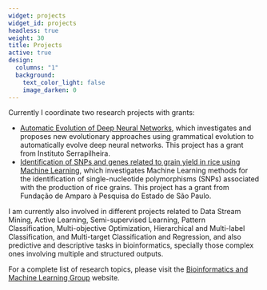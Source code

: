 ```yaml
---
widget: projects
widget_id: projects
headless: true
weight: 30
title: Projects
active: true
design:
  columns: "1"
  background:
    text_color_light: false
    image_darken: 0
---
```

Currently I coordinate two research projects with grants:

* [Automatic Evolution of Deep Neural Networks](https://serrapilheira.org/pesquisadores/ricardo-cerri/), which investigates and proposes new evolutionary approaches using grammatical evolution to automatically evolve deep neural networks. This project has a grant from Instituto Serrapilheira.
* [Identification of SNPs and genes related to grain yield in rice using Machine Learning](https://bv.fapesp.br/en/auxilios/107677/identification-of-snps-and-genes-related-to-grain-yield-in-rice-using-machine-learning/), which investigates Machine Learning methods for the identification of single-nucleotide polymorphisms (SNPs) associated with the production of rice grains. This project has a grant from Fundação de Amparo à Pesquisa do Estado de São Paulo.

I am currently also involved in different projects related to Data Stream Mining, Active Learning, Semi-supervised Learning, Pattern Classification, Multi-objective Optimization, Hierarchical and Multi-label Classification, and Multi-target Classification and Regression, and also predictive and descriptive tasks in bioinformatics, specially those complex ones involving multiple and structured outputs. 

For a complete list of research topics, please visit the [Bioinformatics and Machine Learning Group](http://www.biomal.ufscar.br/research.html) website.